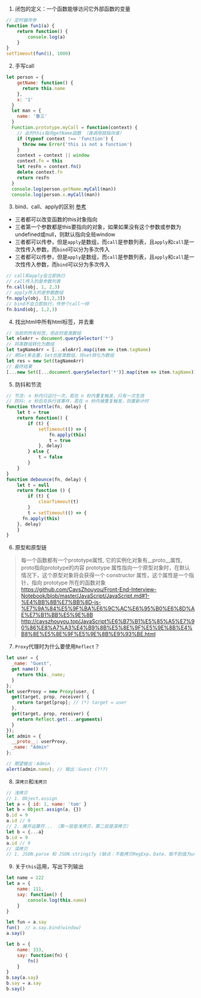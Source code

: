 1. 	闭包的定义：一个函数能够访问它外部函数的变量
```js
// 定时器传参
function fun1(a) {
	return function() {
		console.log(a)
	}
}
setTimeout(fun(1), 1000)
```
2. 手写call
```js
let person = {
    getName: function() {
      return this.name
    },
    x: '1'
  }
  let man = {
    name: '章三'
  }
  Function.prototype.myCall = function(context) {
    // 此时this指向getName函数 （谁调用就指向谁）
    if (typeof context !== 'function') {
      throw new Error('this is not a function')
    }
    context = context || window
    context.fn = this
    let resFn = context.fn()
    delete context.fn
    return resFn
  }
  console.log(person.getName.myCall(man))
  console.log(person.x.myCall(man))
```
3. bind、call、apply的区别 [参考](https://vue3js.cn/interview/JavaScript/bind_call_apply.html#%E4%BA%8C%E3%80%81%E5%8C%BA%E5%88%AB)
- 三者都可以改变函数的this对象指向
- 三者第一个参数都是this要指向的对象，如果如果没有这个参数或参数为undefined或null，则默认指向全局window
- 三者都可以传参，但是`apply`是数组，而`call`是参数列表，且`apply`和`call`是一次性传入参数，而`bind`可以分为多次传入
- 三者都可以传参，但是`apply`是数组，而`call`是参数列表，且`apply`和`call`是一次性传入参数，而`bind`可以分为多次传入
```js
// call和apply会立即执行
// call传入的是参数列表
fn.call(obj, 1, 2,3)
// apply传入的是参数数组
fn.apply(obj, [1,2,3])
// bind不会立即执行，传参个call一样
fn.bind(obj, 1,2,3)
```
4. 找出html中所有html标签，并去重
```js
// 当前的所有标签，但此时是类数组
let eleArr = document.querySelector('*')
// 将类数组转化为数组
let tagNameArr = [...eleArr].map(item => item.tagName)
// 用Set来去重，Set也是类数组，将set转化为数组
let res = new Set(tagNameArr)
// 最终结果
[...new Set([...document.querySelector('*')].map(item => item.tagName))]
```
5. 防抖和节流
```js
// 节流: n 秒内只运行一次，若在 n 秒内重复触发，只有一次生效
// 防抖: n 秒后在执行该事件，若在 n 秒内被重复触发，则重新计时
function throttle(fn, delay) {
	let t = true
	return function() {
		if (t) {
			setTimeout(() => {
				fn.apply(this)
				t = true
			}, delay)
		} else {
			t = false
		}
	}
}
function debounce(fn, delay) {
	let t = null
	return function () {
		if (t) {
			clearTimeout(t)
		}
		t = setTimeout(() => {
      fn.apply(this)
    }, delay)
	}
}
```
6. 原型和原型链
> 每一个函数都有一个prototype属性, 它的实例化对象有__proto__属性, proto指向prototype的内容
> prototype 属性指向一个原型对象时，在默认情况下，这个原型对象将会获得一个 constructor 属性，这个属性是一个指针，指向 prototype 所在的函数对象
> https://github.com/CavsZhouyou/Front-End-Interview-Notebook/blob/master/JavaScript/JavaScript.md#1-%E4%BB%8B%E7%BB%8D-js-%E7%9A%84%E5%9F%BA%E6%9C%AC%E6%95%B0%E6%8D%AE%E7%B1%BB%E5%9E%8B
> http://cavszhouyou.top/JavaScript%E6%B7%B1%E5%85%A5%E7%90%86%E8%A7%A3%E4%B9%8B%E5%8E%9F%E5%9E%8B%E4%B8%8E%E5%8E%9F%E5%9E%8B%E9%93%BE.html

7. `Proxy`代理时为什么要使用`Reflect`？
```js
let user = {
  _name: "Guest",
  get name() {
    return this._name;
  }
};
let userProxy = new Proxy(user, {
  get(target, prop, receiver) {
    return target[prop]; // (*) target = user
  },
  get(target, prop, receiver) {
  	return Reflect.get(...arguments)
  }
});
let admin = {
  __proto__: userProxy,
  _name: "Admin"
};

// 期望输出：Admin
alert(admin.name); // 输出：Guest (?!?)
```

8. `深拷贝`和`浅拷贝`
```js
// 浅拷贝
// 1. Object.assign
let a = { id: 1, name: 'tom' }
let b = Object.assign(a, {})
b.id = 9
a.id // 9
// 2. 展开运算符... （第一层是浅拷贝，第二层是深拷贝）
let b = {...a}
b.id = 9
a.id // 9
// 深拷贝
// 1. JSON.parse 和 JSON.stringify (缺点：不能拷贝RegExp、Date、取不到值为undefined的key、NaN -> null、symbal会丢失)
```
9. 关于`this`运用，写出下列输出
```js
let name = 222
let a = {
	name: 111,
	say: function() {
		console.log(this.name)
	}
}

let fun = a.say
fun()  // a.say.bind(window)
a.say()

let b = {
	name: 333,
	say: function(fn) {
		fn()
	}
}
b.say(a.say)
b.say = a.say
b.say()
```